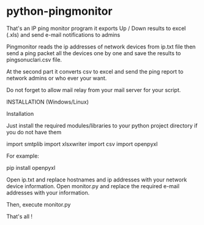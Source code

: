 # python-pingmonitor

That's an IP ping monitor program it exports Up / Down results to excel (.xls) and send e-mail notifications to admins

Pingmonitor reads the ip addresses of network devices from ip.txt file then send a ping packet all the devices one by one and save the results to pingsonuclari.csv file.

At the second part it converts csv to excel and send the ping report to network admins or who ever your want.

Do not forget to allow mail relay from your mail server for your script.

INSTALLATION (Windows/Linux)

Installation

Just install the required modules/libraries to your python project directory if you do not have them

import smtplib
import xlsxwriter
import csv
import openpyxl

For example:

pip install openpyxl

Open ip.txt and replace hostnames and ip addresses with your network device information.
Open monitor.py and replace the required e-mail addresses with your information.

Then, execute monitor.py

That's all !
